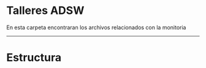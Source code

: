 # Talleres ADSW
En esta carpeta encontraran los archivos relacionados con la monitoria

---
# Estructura

